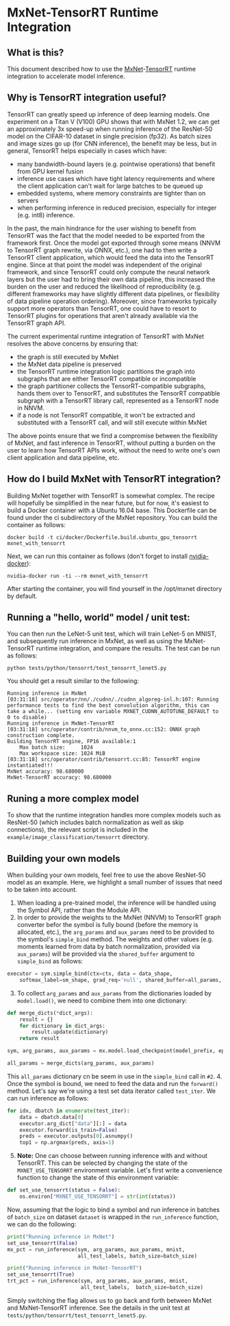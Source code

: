 # MxNet-TensorRT Runtime Integration
## What is this?

This document described how to use the [MxNet](http://mxnet.incubator.apache.org/)-[TensorRT](https://developer.nvidia.com/tensorrt) runtime integration to accelerate model inference.

## Why is TensorRT integration useful? 

TensorRT can greatly speed up inference of deep learning models. One experiment on a Titan V (V100) GPU shows that with MxNet 1.2, we can get an approximately 3x speed-up when running inference of the ResNet-50 model on the CIFAR-10 dataset in single precision (fp32). As batch sizes and image sizes go up (for CNN inference), the benefit may be less, but in general, TensorRT helps especially in cases which have:
- many bandwidth-bound layers (e.g. pointwise operations) that benefit from GPU kernel fusion
- inference use cases which have tight latency requirements and where the client application can't wait for large batches to be queued up
- embedded systems, where memory constraints are tighter than on servers
- when performing inference in reduced precision, especially for integer (e.g. int8) inference. 

In the past, the main hindrance for the user wishing to benefit from TensorRT was the fact that the model needed to be exported from the framework first. Once the model got exported through some means (NNVM to TensorRT graph rewrite, via ONNX, etc.), one had to then write a TensorRT client application, which would feed the data into the TensorRT engine. Since at that point the model was independent of the original framework, and since TensorRT could only compute the neural network layers but the user had to bring their own data pipeline, this increased the burden on the user and reduced the likelihood of reproducibility (e.g. different frameworks may have slightly different data pipelines, or flexibility of data pipeline operation ordering). Moreover, since frameworks typically support more operators than TensorRT, one could have to resort to TensorRT plugins for operations that aren't already available via the TensorRT graph API.  

The current experimental runtime integration of TensorRT with MxNet resolves the above concerns by ensuring that:
- the graph is still executed by MxNet
- the MxNet data pipeline is preserved
- the TensorRT runtime integration logic partitions the graph into subgraphs that are either TensorRT compatible or incompatible
- the graph partitioner collects the TensorRT-compatible subgraphs, hands them over to TensorRT, and substitutes the TensorRT compatible subgraph with a TensorRT library call, represented as a TensorRT node in NNVM.
- if a node is not TensorRT compatible, it won't be extracted and substituted with a TensorRT call, and will still execute within MxNet

The above points ensure that we find a compromise between the flexibility of MxNet, and fast inference in TensorRT, without putting a burden on the user to learn how TensorRT APIs work, without the need to write one's own client application and data pipeline, etc.

## How do I build MxNet with TensorRT integration?

Building MxNet together with TensorRT is somewhat complex. The recipe will hopefully be simplified in the near future, but for now, it's easiest to build a Docker container with a Ubuntu 16.04 base. This Dockerfile can be found under the ci subdirectory of the MxNet repository. You can build the container as follows:

```
docker build -t ci/docker/Dockerfile.build.ubuntu_gpu_tensorrt mxnet_with_tensorrt
```

Next, we can run this container as follows (don't forget to install [nvidia-docker](https://github.com/NVIDIA/nvidia-docker)):

```no-highlight
nvidia-docker run -ti --rm mxnet_with_tensorrt
```

After starting the container, you will find yourself in the /opt/mxnet directory by default.

## Running a "hello, world" model / unit test:

You can then run the LeNet-5 unit test, which will train LeNet-5 on MNIST, and subsequently run inference in MxNet, as well as using the MxNet-TensorRT runtime integration, and compare the results. The test can be run as follows:

```no-highlight
python tests/python/tensorrt/test_tensorrt_lenet5.py
```

You should get a result similar to the following:

```no-highlight
Running inference in MxNet
[03:31:18] src/operator/nn/./cudnn/./cudnn_algoreg-inl.h:107: Running performance tests to find the best convolution algorithm, this can take a while... (setting env variable MXNET_CUDNN_AUTOTUNE_DEFAULT to 0 to disable)
Running inference in MxNet-TensorRT
[03:31:18] src/operator/contrib/nnvm_to_onnx.cc:152: ONNX graph construction complete.
Building TensorRT engine, FP16 available:1
    Max batch size:     1024
    Max workspace size: 1024 MiB
[03:31:18] src/operator/contrib/tensorrt.cc:85: TensorRT engine instantiated!!!
MxNet accuracy: 98.680000
MxNet-TensorRT accuracy: 98.680000
```

## Runing a more complex model

To show that the runtime integration handles more complex models such as ResNet-50 (which includes batch normalization as well as skip connections), the relevant script is included in the `example/image_classification/tensorrt` directory.

## Building your own models

When building your own models, feel free to use the above ResNet-50 model as an example. Here, we highlight a small number of issues that need to be taken into account.

1. When loading a pre-trained model, the inference will be handled using the Symbol API, rather than the Module API.
2. In order to provide the weights to the MxNet (NNVM) to TensorRT graph converter befor the symbol is fully bound (before the memory is allocated, etc.), the `arg_params` and `aux_params` need to be provided to the symbol's `simple_bind` method. The weights and other values (e.g. moments learned from data by batch normalization, provided via `aux_params`) will be provided via the `shared_buffer` argument to `simple_bind` as follows:
```python
executor = sym.simple_bind(ctx=ctx, data = data_shape,
    softmax_label=sm_shape, grad_req='null', shared_buffer=all_params, force_rebind=True)
```
3. To collect `arg_params` and `aux_params` from the dictionaries loaded by `model.load()`, we need to combine them into one dictionary:
```python
def merge_dicts(*dict_args):
    result = {}
    for dictionary in dict_args:
        result.update(dictionary)
    return result

sym, arg_params, aux_params = mx.model.load_checkpoint(model_prefix, epoch)

all_params = merge_dicts(arg_params, aux_params)
```
This `all_params` dictionary cn be seem in use in the `simple_bind` call in `#2`.
4. Once the symbol is bound, we need to feed the data and run the `forward()` method. Let's say we're using a test set data iterator called `test_iter`. We can run inference as follows:
```python
for idx, dbatch in enumerate(test_iter):
    data = dbatch.data[0]
    executor.arg_dict["data"][:] = data
    executor.forward(is_train=False)
    preds = executor.outputs[0].asnumpy() 
    top1 = np.argmax(preds, axis=1)
```
5. **Note:** One can choose between running inference with and without TensorRT. This can be selected by changing the state of the `MXNET_USE_TENSORRT` environment variable. Let's first write a convenience function to change the state of this environment variable:
```python
def set_use_tensorrt(status = False):
    os.environ["MXNET_USE_TENSORRT"] = str(int(status))
```
Now, assuming that the logic to bind a symbol and run inference in batches of `batch_size` on dataset `dataset` is wrapped in the `run_inference` function, we can do the following:
```python
print("Running inference in MxNet")
set_use_tensorrt(False)
mx_pct = run_inference(sym, arg_params, aux_params, mnist,
                       all_test_labels, batch_size=batch_size)

print("Running inference in MxNet-TensorRT")
set_use_tensorrt(True)
trt_pct = run_inference(sym, arg_params, aux_params, mnist,
                        all_test_labels,  batch_size=batch_size)
```
Simply switching the flag allows us to go back and forth between MxNet and MxNet-TensorRT inference. See the details in the unit test at `tests/python/tensorrt/test_tensorrt_lenet5.py`.
